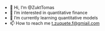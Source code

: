 - 👋 Hi, I’m @ZuktTomas
- 👀 I’m interested in quantitative finance 
- 🌱 I’m currently learning quantitative models
- 📫 How to reach me t.zuquete.f@gmiail.com

<!---
ZuktTomas/ZuktTomas is a ✨ special ✨ repository because its `README.md` (this file) appears on your GitHub profile.
You can click the Preview link to take a look at your changes.
--->
